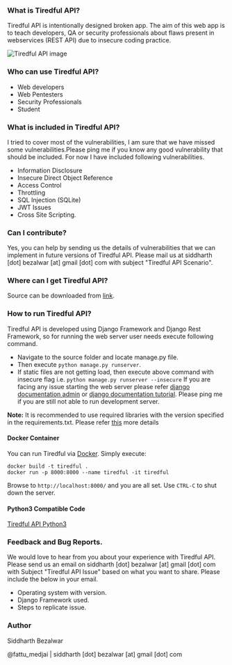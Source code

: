 ### What is Tiredful API?

Tiredful API is intentionally designed broken app. The aim of this web app is to teach developers, QA  or security professionals about flaws present in webservices (REST API) due to insecure coding practice.

![Tiredful API image](./Tiredful-API.jpg)

### Who can use Tiredful API?
* Web developers
* Web Pentesters
* Security Professionals
* Student

### What is included in Tiredful API?

I tried to cover most of the vulnerabilities, I am sure that we have missed some vulnerabilities.Please ping me if you know any good vulnerability that should be included. For now I have included following vulnerabilities.

* Information Disclosure
* Insecure Direct Object Reference
* Access Control
* Throttling
* SQL Injection (SQLite)
* JWT Issues
* Cross Site Scripting.


### Can I contribute?
Yes, you can help by sending us the details of vulnerabilities that we can implement in future versions of Tiredful API. Please mail us at siddharth [dot] bezalwar [at] gmail [dot] com with subject "Tiredful API Scenario".

### Where can I get Tiredful API?
Source can be downloaded from [link](https://github.com/siddharthbezalwar/Tiredful-API).

### How to run Tiredful API?
Tiredful API is developed using Django Framework and Django Rest Framework, so for running the web server user needs execute following command.

* Navigate to the source folder and locate manage.py file.
* Then execute `python manage.py runserver`.
* If static files are not getting load, then execute above command with insecure flag i.e. `python manage.py runserver --insecure`
If you are facing any issue starting the web server please refer [django documentation admin](https://docs.djangoproject.com/en/1.11/ref/django-admin/#runserver) or [django documentation tutorial](https://docs.djangoproject.com/en/1.11/intro/tutorial01/#the-development-server).
Please ping me if you are still not able to run development server.

**Note:** It is recommended to use required libraries with the version specified in the requirements.txt. Please refer [this](https://pip.pypa.io/en/stable/user_guide/#requirements-files) more details

#### Docker Container
You can run Tiredful via [Docker](https://www.docker.com).  Simply execute:

```
docker build -t tiredful .
docker run -p 8000:8000 --name tiredful -it tiredful
```

Browse to `http://localhost:8000/` and you are all set.  Use `CTRL-C` to shut down the server.

#### Python3 Compatible Code
[Tiredful API Python3](https://github.com/siddharthbezalwar/Tiredful-API-py3-beta)

### Feedback and Bug Reports.
We would love to hear from you about your experience with Tiredful API. Please send us an email on siddharth [dot] bezalwar [at] gmail [dot] com with Subject "Tiredful API Issue" based on what you want to share. Please include the below in your email.

* Operating system with version.
* Django Framework used.
* Steps to replicate issue.


### Author
Siddharth Bezalwar

@fattu_medjai | siddharth [dot] bezalwar [at] gmail [dot] com

